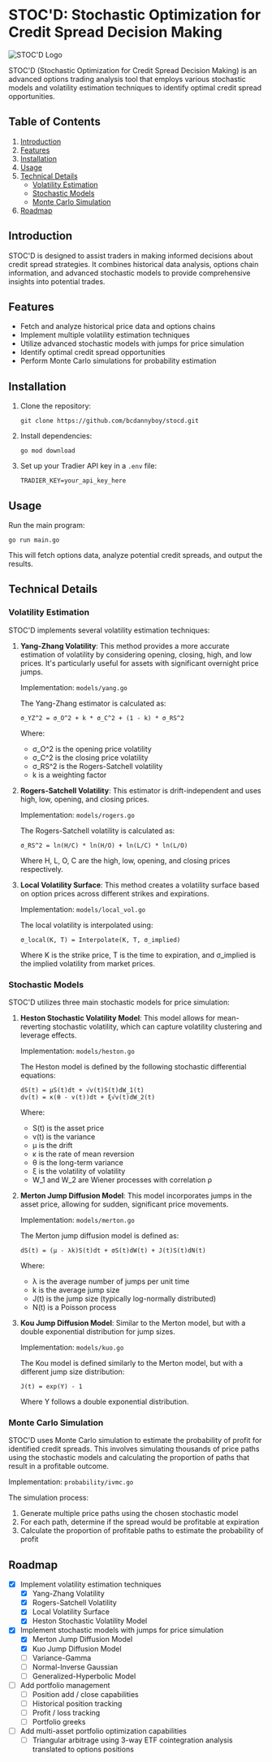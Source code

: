 # STOC'D: Stochastic Optimization for Credit Spread Decision Making

![STOC'D Logo](./stocd.webp)

STOC'D (Stochastic Optimization for Credit Spread Decision Making) is an advanced options trading analysis tool that employs various stochastic models and volatility estimation techniques to identify optimal credit spread opportunities.

## Table of Contents
1. [Introduction](#introduction)
2. [Features](#features)
3. [Installation](#installation)
4. [Usage](#usage)
5. [Technical Details](#technical-details)
   - [Volatility Estimation](#volatility-estimation)
   - [Stochastic Models](#stochastic-models)
   - [Monte Carlo Simulation](#monte-carlo-simulation)
6. [Roadmap](#roadmap)

## Introduction

STOC'D is designed to assist traders in making informed decisions about credit spread strategies. It combines historical data analysis, options chain information, and advanced stochastic models to provide comprehensive insights into potential trades.

## Features

- Fetch and analyze historical price data and options chains
- Implement multiple volatility estimation techniques
- Utilize advanced stochastic models with jumps for price simulation
- Identify optimal credit spread opportunities
- Perform Monte Carlo simulations for probability estimation

## Installation

1. Clone the repository:
   ```
   git clone https://github.com/bcdannyboy/stocd.git
   ```

2. Install dependencies:
   ```
   go mod download
   ```

3. Set up your Tradier API key in a `.env` file:
   ```
   TRADIER_KEY=your_api_key_here
   ```

## Usage

Run the main program:

```
go run main.go
```

This will fetch options data, analyze potential credit spreads, and output the results.

## Technical Details

### Volatility Estimation

STOC'D implements several volatility estimation techniques:

1. **Yang-Zhang Volatility**: This method provides a more accurate estimation of volatility by considering opening, closing, high, and low prices. It's particularly useful for assets with significant overnight price jumps.

   Implementation: `models/yang.go`

   The Yang-Zhang estimator is calculated as:

   ```
   σ_YZ^2 = σ_O^2 + k * σ_C^2 + (1 - k) * σ_RS^2
   ```

   Where:
   - σ_O^2 is the opening price volatility
   - σ_C^2 is the closing price volatility
   - σ_RS^2 is the Rogers-Satchell volatility
   - k is a weighting factor

2. **Rogers-Satchell Volatility**: This estimator is drift-independent and uses high, low, opening, and closing prices.

   Implementation: `models/rogers.go`

   The Rogers-Satchell volatility is calculated as:

   ```
   σ_RS^2 = ln(H/C) * ln(H/O) + ln(L/C) * ln(L/O)
   ```

   Where H, L, O, C are the high, low, opening, and closing prices respectively.

3. **Local Volatility Surface**: This method creates a volatility surface based on option prices across different strikes and expirations.

   Implementation: `models/local_vol.go`

   The local volatility is interpolated using:

   ```
   σ_local(K, T) = Interpolate(K, T, σ_implied)
   ```

   Where K is the strike price, T is the time to expiration, and σ_implied is the implied volatility from market prices.

### Stochastic Models

STOC'D utilizes three main stochastic models for price simulation:

1. **Heston Stochastic Volatility Model**: This model allows for mean-reverting stochastic volatility, which can capture volatility clustering and leverage effects.

   Implementation: `models/heston.go`

   The Heston model is defined by the following stochastic differential equations:

   ```
   dS(t) = μS(t)dt + √v(t)S(t)dW_1(t)
   dv(t) = κ(θ - v(t))dt + ξ√v(t)dW_2(t)
   ```

   Where:
   - S(t) is the asset price
   - v(t) is the variance
   - μ is the drift
   - κ is the rate of mean reversion
   - θ is the long-term variance
   - ξ is the volatility of volatility
   - W_1 and W_2 are Wiener processes with correlation ρ

2. **Merton Jump Diffusion Model**: This model incorporates jumps in the asset price, allowing for sudden, significant price movements.

   Implementation: `models/merton.go`

   The Merton jump diffusion model is defined as:

   ```
   dS(t) = (μ - λk)S(t)dt + σS(t)dW(t) + J(t)S(t)dN(t)
   ```

   Where:
   - λ is the average number of jumps per unit time
   - k is the average jump size
   - J(t) is the jump size (typically log-normally distributed)
   - N(t) is a Poisson process

3. **Kou Jump Diffusion Model**: Similar to the Merton model, but with a double exponential distribution for jump sizes.

   Implementation: `models/kuo.go`

   The Kou model is defined similarly to the Merton model, but with a different jump size distribution:

   ```
   J(t) = exp(Y) - 1
   ```

   Where Y follows a double exponential distribution.

### Monte Carlo Simulation

STOC'D uses Monte Carlo simulation to estimate the probability of profit for identified credit spreads. This involves simulating thousands of price paths using the stochastic models and calculating the proportion of paths that result in a profitable outcome.

Implementation: `probability/ivmc.go`

The simulation process:

1. Generate multiple price paths using the chosen stochastic model
2. For each path, determine if the spread would be profitable at expiration
3. Calculate the proportion of profitable paths to estimate the probability of profit

## Roadmap

- [x] Implement volatility estimation techniques
    - [x] Yang-Zhang Volatility
    - [x] Rogers-Satchell Volatility
    - [x] Local Volatility Surface
    - [x] Heston Stochastic Volatility Model
- [x] Implement stochastic models with jumps for price simulation
    - [x] Merton Jump Diffusion Model
    - [x] Kuo Jump Diffusion Model
    - [ ] Variance-Gamma
    - [ ] Normal-Inverse Gaussian
    - [ ] Generalized-Hyperbolic Model
- [ ] Add portfolio management
    - [ ] Position add / close capabilities
    - [ ] Historical position tracking
    - [ ] Profit / loss tracking
    - [ ] Portfolio greeks
- [ ] Add multi-asset portfolio optimization capabilities
    - [ ] Triangular arbitrage using 3-way ETF cointegration analysis translated to options positions

